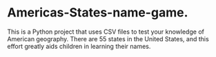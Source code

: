 # Americas-States-name-game.
This is a Python project that uses CSV files to test your knowledge of American geography.
There are 55 states in the United States, and this effort greatly aids children in learning their names.
